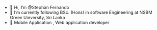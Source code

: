 - 👋 Hi, I’m @Stephan Fernando
- 🔭 I’m currently following BSc. (Hons) in software Engineering at NSBM Green University, Sri Lanka
- 🔭 Mobile Application , Web application developer



<!---
stephanfdo/stephanfdo is a ✨ special ✨ repository because its `README.md` (this file) appears on your GitHub profile.
You can click the Preview link to take a look at your changes.
--->
